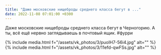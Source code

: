 ```yaml
---
title: "Даже московские нищеброды среднего класса бегут в ..."
date: 2022-11-08 07:01:00 +0300
---
```


Даже московские нищеброды среднего класса бегут в Черногорию. А ты, всё ещё нервно заглядываешь в почтовый ящик.
#фурри


{% include media.html f="/assets/vk_photos/3/puoIH7-56i4.jpg" alt="" %}
{% include media.html f="/assets/vk_photos/3/11efd-qwFSs.jpg" alt="" %}
